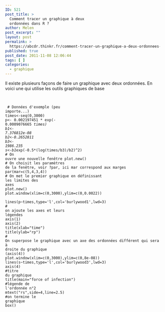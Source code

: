 ```yaml
---
ID: 521
post_title: >
  Comment tracer un graphique à deux
  ordonnées dans R ?
author: Melen
post_excerpt: ""
layout: post
permalink: >
  https://abcdr.thinkr.fr/comment-tracer-un-graphique-a-deux-ordonnees-dans-r/
published: true
post_date: 2011-11-08 12:06:44
tags: [ ]
categories:
  - graphique
---
```

Il existe plusieurs façons de faire un graphique avec deux ordonnées. En voici une qui utilise les outils graphiques de base<br /><br /> <pre><code> <br /> # Données d'exemple (peu importe...)<br />times&lt;-seq(0,3000)<br />p&lt;- 0.002197451 * exp(- 0.0009076665 *times)<br />b1&lt;- 7.376812e-08<br />b2&lt;-0.2652811<br />b3&lt;- 1986.235<br />s&lt;-b1*exp(-0.5*(log(times/b3)/b2)^2)<br /># On ouvre une nouvelle fenêtre plot.new()<br /># On choisit les paramètres de la fenêtre, voir ?par, ici mar correspond aux marges par(mar=c(5,4,3,4))<br /># On met le premier graphique en définissant les limites des axes<br />plot.new()<br />plot.window(xlim=c(0,3000),ylim=c(0,0.0022))<br /><br />lines(p~times,type='l',col='burlywood1',lwd=3)<br /># on ajoute les axes et leurs légendes<br />axis(1)<br />axis(2)<br />title(xlab="time")<br />title(ylab="rp")<br /># On superpose le graphique avec un axe des ordonnées différent qui sera à droite du graphique (axis(4))<br />plot.window(xlim=c(0,3000),ylim=c(0,8e-08))<br />lines(s~times,type='l',col='burlywood3',lwd=3)<br />axis(4)<br />#titre du graphique<br />title(main="force of infection")<br />#légende de l'ordonnée n°2<br />mtext("rs",side=4,line=2.5)<br />#on termine le graphique<br />box() <br /><br /></code></pre>